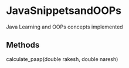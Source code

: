 # JavaSnippetsandOOPs

Java Learning and OOPs concepts implemented

## Methods

calculate_paap(double rakesh, double naresh)